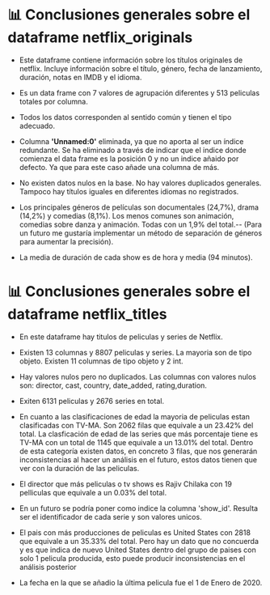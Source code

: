 # 📊 Conclusiones generales sobre el dataframe netflix_originals

- Este dataframe contiene información sobre los títulos originales de netflix. Incluye información sobre el título, género, fecha de lanzamiento, duración, notas en IMDB y el idioma.

- Es un data frame con 7 valores de agrupación diferentes y 513 peliculas totales por columna.

- Todos los datos corresponden al sentido común y tienen el tipo adecuado.

- Columna **'Unnamed:0'** eliminada, ya que no aporta al ser un índice redundante. Se ha eliminado a través de indicar que el indice donde comienza el data frame es la posición 0 y no un indice añaido por defecto. Ya que para este caso añade una columna de más.

- No existen datos nulos en la base. No hay valores duplicados generales. Tampoco hay títulos iguales en diferentes idiomas no registrados.

- Los principales géneros de películas son documentales (24,7%), drama (14,2%) y comedias (8,1%). Los menos comunes son animación, comedias sobre danza y animación. Todas con un 1,9% del total.-- (Para un futuro me gustaría implementar un método de separación de géneros para aumentar la precisión).

- La media de duración de cada show es de hora y media (94 minutos).


# 📊 Conclusiones generales sobre el dataframe netflix_titles

- En este dataframe hay titulos de peliculas y series de Netflix.

- Existen 13 columnas y 8807 peliculas y series. La mayoria son de tipo objeto. Existen 11 columnas de tipo objeto y 2 int.

- Hay valores nulos pero no duplicados. Las columnas con valores nulos son: director, cast, country, date_added, rating,duration.

- Exiten 6131 peliculas y 2676 series en total.

- En cuanto a las clasificaciones de edad la mayoria de peliculas estan clasificadas con TV-MA. Son 2062 filas que equivale a un 23.42% del total. La clasficación de edad de las series que más porcentaje tiene es TV-MA con un total de 1145 que equivale a un 13.01% del total. Dentro de esta categoría existen datos, en concreto 3 filas, que nos generarán inconsistencias al hacer un análisis en el futuro, estos datos tienen que ver con la duración de las peliculas.

- El director que más peliculas o tv shows es Rajiv Chilaka con 19 pelliculas que equivale a un 0.03% del total.

- En un futuro se podría poner como indice la columna 'show_id'. Resulta ser el identificador de cada serie y son valores unicos.

- El pais con más producciones de peliculas es United States con 2818 que equivale a un 35.33% del total. Pero hay un dato que no concuerda y es que indica de nuevo United States dentro del grupo de paises con solo 1 pelicula producida, esto puede producir inconsistencias en el análisis posterior

- La fecha en la que se añadio la última pelicula fue el 1 de Enero de 2020.